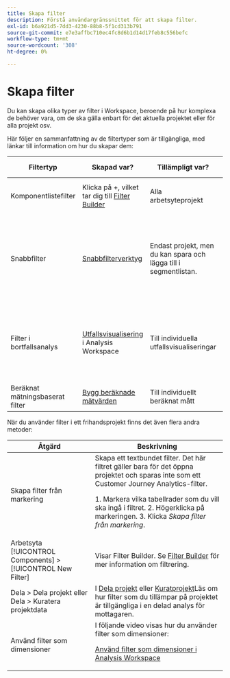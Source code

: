 ```yaml
---
title: Skapa filter
description: Förstå användargränssnittet för att skapa filter.
exl-id: b6a921d5-7dd3-4230-88b8-5f1cd313b791
source-git-commit: e7e3affbc710ec4fc8d6b1d14d17feb8c556befc
workflow-type: tm+mt
source-wordcount: '308'
ht-degree: 0%

---
```


# Skapa filter

Du kan skapa olika typer av filter i Workspace, beroende på hur komplexa de behöver vara, om de ska gälla enbart för det aktuella projektet eller för alla projekt osv.

Här följer en sammanfattning av de filtertyper som är tillgängliga, med länkar till information om hur du skapar dem:

| Filtertyp | Skapad var? | Tillämpligt var? | När ska användas |
| --- | --- | --- | --- |
| Komponentlistefilter | Klicka på +, vilket tar dig till [Filter Builder](/help/components/filters/filter-builder.md) | Alla arbetsyteprojekt | För mer komplexa filter, sekventiella filter |
| Snabbfilter | [Snabbfilterverktyg](/help/components/filters/quick-filters.md) | Endast projekt, men du kan spara och lägga till i segmentlistan. | Kan användas för filter med en regel (dra och släpp) eller för att lägga till/redigera flera regler (genom att klicka på filterikonen) |
| Filter i bortfallsanalys | [Utfallsvisualisering](/help/analysis-workspace/visualizations/fallout/compare-segments-fallout.md) i Analysis Workspace | Till individuella utfallsvisualiseringar | Skapa filter från en kontaktyta, lägg till filter som kontaktyta och jämför viktiga arbetsflöden mellan olika filter |
| Beräknat mätningsbaserat filter | [Bygg beräknade mätvärden](/help/components/calc-metrics/cm-workflow/metrics-with-segments.md) | Till individuellt beräknat mått | Använd filter i måttdefinitionen |

När du använder filter i ett frihandsprojekt finns det även flera andra metoder:

| Åtgärd | Beskrivning |
| --- | --- |
| Skapa filter från markering | Skapa ett textbundet filter. Det här filtret gäller bara för det öppna projektet och sparas inte som ett Customer Journey Analytics-filter.<p> 1. Markera vilka tabellrader som du vill ska ingå i filtret.  2. Högerklicka på markeringen.  3. Klicka *Skapa filter från markering*. |
| Arbetsyta [!UICONTROL Components] > [!UICONTROL New Filter] | Visar Filter Builder. Se [Filter Builder](/help/components/filters/filter-builder.md) för mer information om filtrering. |
| Dela > Dela projekt eller Dela > Kuratera projektdata | I [Dela projekt](/help/analysis-workspace/curate-share/share-projects.md) eller [Kuratprojekt](/help/analysis-workspace/curate-share/curate.md)Läs om hur filter som du tillämpar på projektet är tillgängliga i en delad analys för mottagaren. |
| Använd filter som dimensioner | I följande video visas hur du använder filter som dimensioner:  <p>[Använd filter som dimensioner i Analysis Workspace](https://experienceleague.adobe.com/docs/customer-journey-analytics-learn/tutorials/components/filters/use-filters-as-dimensions.html)</p> |
